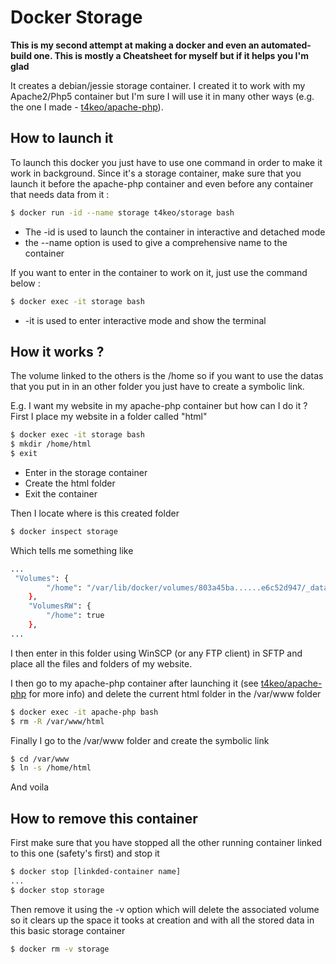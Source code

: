 # Docker Storage
**This is my second attempt at making a docker and even an automated-build one. This is mostly a Cheatsheet for myself but if it helps you I'm glad**

It creates a debian/jessie storage container.
I created it to work with my Apache2/Php5 container but I'm sure I will use it in many other ways (e.g. the one I made - [t4keo/apache-php](https://github.com/t4keo/apache-php)).

## How to launch it
To launch this docker you just have to use one command in order to make it work in background. Since it's a storage container, make sure that you launch it before the apache-php container and even before any container that needs data from it :

``` sh
$ docker run -id --name storage t4keo/storage bash
```
* The -id is used to launch the container in interactive and detached mode
* the --name option is used to give a comprehensive name to the container

If you want to enter in the container to work on it, just use the command below :

``` sh
$ docker exec -it storage bash
```
* -it is used to enter interactive mode and show the terminal

## How it works ?
The volume linked to the others is the /home so if you want to use the datas that you put in in an other folder you just have to create a symbolic link.

E.g. I want my website in my apache-php container but how can I do it ?
First I place my website in a folder called "html"

``` sh
$ docker exec -it storage bash
$ mkdir /home/html
$ exit
```
* Enter in the storage container
* Create the html folder
* Exit the container

Then I locate where is this created folder
``` sh
$ docker inspect storage
```
Which tells me something like 
``` sh
...
 "Volumes": {
        "/home": "/var/lib/docker/volumes/803a45ba......e6c52d947/_data"
    },
    "VolumesRW": {
        "/home": true
    },
...
```

I then enter in this folder using WinSCP (or any FTP client) in SFTP and place all the files and folders of my website.

I then go to my apache-php container after launching it (see [t4keo/apache-php](https://github.com/t4keo/apache-php) for more info) and delete the current html folder in the /var/www folder
``` sh
$ docker exec -it apache-php bash
$ rm -R /var/www/html
```
Finally I go to the /var/www folder and create the symbolic link
``` sh
$ cd /var/www
$ ln -s /home/html
```
And voila

## How to remove this container
First make sure that you have stopped all the other running container linked to this one (safety's first) and stop it
``` sh
$ docker stop [linkded-container name]
...
$ docker stop storage
```
Then remove it using the -v option which will delete the associated volume so it clears up the space it tooks at creation and with all the stored data in this basic storage container
``` sh
$ docker rm -v storage
```

